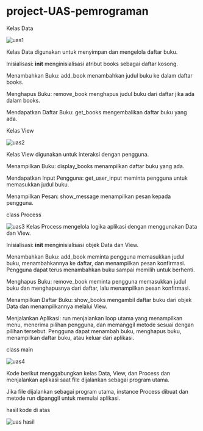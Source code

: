 # project-UAS-pemrograman
Kelas Data




![uas1](https://github.com/user-attachments/assets/7b3a76da-6602-4f37-84dc-a5718972ad10)

Kelas Data digunakan untuk menyimpan dan mengelola daftar buku.

Inisialisasi: __init__ menginisialisasi atribut books sebagai daftar kosong.

Menambahkan Buku: add_book menambahkan judul buku ke dalam daftar books.

Menghapus Buku: remove_book menghapus judul buku dari daftar jika ada dalam books.

Mendapatkan Daftar Buku: get_books mengembalikan daftar buku yang ada.

Kelas View





![uas2](https://github.com/user-attachments/assets/8cc4521e-db2b-4429-a405-2a6fdbc49ab6)

Kelas View digunakan untuk interaksi dengan pengguna.

Menampilkan Buku: display_books menampilkan daftar buku yang ada.

Mendapatkan Input Pengguna: get_user_input meminta pengguna untuk memasukkan judul buku.

Menampilkan Pesan: show_message menampilkan pesan kepada pengguna.


class Process



![uas3](https://github.com/user-attachments/assets/9190f1aa-4952-44ad-a709-c2191518bc39)
Kelas Process mengelola logika aplikasi dengan menggunakan Data dan View.

Inisialisasi: __init__ menginisialisasi objek Data dan View.

Menambahkan Buku: add_book meminta pengguna memasukkan judul buku, menambahkannya ke daftar, dan menampilkan pesan konfirmasi. Pengguna dapat terus menambahkan buku sampai memilih untuk berhenti.

Menghapus Buku: remove_book meminta pengguna memasukkan judul buku dan menghapusnya dari daftar, lalu menampilkan pesan konfirmasi.

Menampilkan Daftar Buku: show_books mengambil daftar buku dari objek Data dan menampilkannya melalui View.

Menjalankan Aplikasi: run menjalankan loop utama yang menampilkan menu, menerima pilihan pengguna, dan memanggil metode sesuai dengan pilihan tersebut. Pengguna dapat menambah buku, menghapus buku, menampilkan daftar buku, atau keluar dari aplikasi.


class main




![uas4](https://github.com/user-attachments/assets/3b8e4843-0a2a-491e-9734-bc5ee68e6963)


Kode berikut menggabungkan kelas Data, View, dan Process dan menjalankan aplikasi saat file dijalankan sebagai program utama.

Jika file dijalankan sebagai program utama, instance Process dibuat dan metode run dipanggil untuk memulai aplikasi.


hasil kode di atas

![uas hasil](https://github.com/user-attachments/assets/6a885bd4-24fe-4d27-98f3-49e2781683ef)
